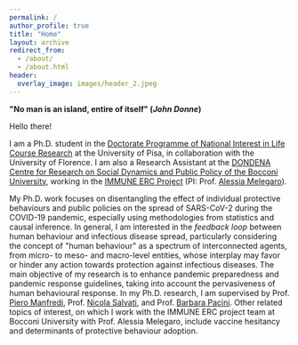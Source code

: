 ```yaml
---
permalink: /
author_profile: true
title: "Home"
layout: archive
redirect_from: 
  - /about/
  - /about.html
header:
  overlay_image: images/header_2.jpeg
---
```


**"No man is an island, entire of itself" (_John Donne_)**

Hello there!

I am a Ph.D. student in the [Doctorate Programme of National Interest in Life Course Research](www.phd-lcr.com) at the University of Pisa, in collaboration with the University of Florence. I am also a Research Assistant at the [DONDENA Centre for Research on Social Dynamics and Public Policy of the Bocconi University](https://dondena.unibocconi.eu/), working in the [IMMUNE ERC Project](https://www.unibocconi.it/en/faculty-and-research/research/erc-projects/immune-modelling-impact-human-behaviours-infections-spread) (PI: Prof. [Alessia Melegaro](https://faculty.unibocconi.eu/alessiamelegaro/)).

My Ph.D. work focuses on disentangling the effect of individual protective behaviours and public policies on the spread of SARS-CoV-2 during the COVID-19 pandemic, especially using methodologies from statistics and causal inference. In general, I am interested in the _feedback loop_ between human behaviour and infectious disease spread, particularly considering the concept of "human behaviour" as a spectrum of interconnected agents, from micro- to meso- and macro-level entities, whose interplay may favor or hinder any action towards protection against infectious diseases. The main objective of my research is to enhance pandemic preparedness and pandemic response guidelines, taking into account the pervasiveness of human behavioural response. In my Ph.D. research, I am supervised by Prof. [Piero Manfredi](https://www1.ec.unipi.it/chi-siamo/docenti/?p=piero-manfredi), Prof. [Nicola Salvati](https://people.unipi.it/nicola_salvati/), and Prof. [Barbara Pacini](https://old.unipi.it/index.php/delegati/item/24636-barbara-pacini-delegata-per-le-statistiche-di-ateneo). Other related topics of interest, on which I work with the IMMUNE ERC project team at Bocconi University with Prof. Alessia Melegaro, include vaccine hesitancy and determinants of protective behaviour adoption.

